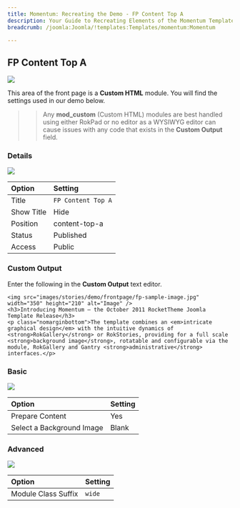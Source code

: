 ```yaml
---
title: Momentum: Recreating the Demo - FP Content Top A
description: Your Guide to Recreating Elements of the Momentum Template for Joomla
breadcrumb: /joomla:Joomla/!templates:Templates/momentum:Momentum

---
```


FP Content Top A
-----

![][demo]

This area of the front page is a **Custom HTML** module. You will find the settings used in our demo below.

>> Any **mod_custom** (Custom HTML) modules are best handled using either RokPad or no editor as a WYSIWYG editor can cause issues with any code that exists in the **Custom Output** field.

### Details

![][demo2]

| Option     | Setting            |  
| :--------- | :----------------- |  
| Title      | `FP Content Top A` |  
| Show Title | Hide               |  
| Position   | content-top-a      |  
| Status     | Published          |  
| Access     | Public             |  

### Custom Output

Enter the following in the **Custom Output** text editor.

~~~
<img src="images/stories/demo/frontpage/fp-sample-image.jpg" width="350" height="210" alt="Image" />
<h3>Introducing Momentum — the October 2011 RocketTheme Joomla Template Release</h3>
<p class="nomarginbottom">The template combines an <em>intricate graphical design</em> with the intuitive dynamics of <strong>RokGallery</strong> or RokStories, providing for a full scale <strong>background image</strong>, rotatable and configurable via the module, RokGallery and Gantry <strong>administrative</strong> interfaces.</p>
~~~

### Basic

![][demo3]

| Option                    | Setting |  
| :------------------------ | :------ |  
| Prepare Content           | Yes     |  
| Select a Background Image | Blank   |

### Advanced

![][demo4]

| Option              | Setting |  
| :------------------ | :------ |  
| Module Class Suffix | `wide`  |  

[demo]: assets/demo_2.jpeg
[demo2]: assets/contenta_1.jpeg
[demo3]: assets/contenta_2.jpeg
[demo4]: assets/contenta_3.jpeg